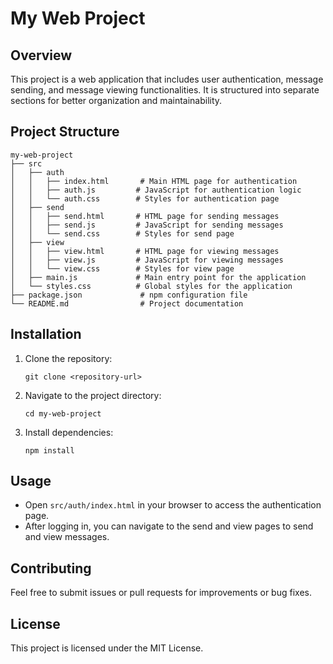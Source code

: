 # My Web Project

## Overview
This project is a web application that includes user authentication, message sending, and message viewing functionalities. It is structured into separate sections for better organization and maintainability.

## Project Structure
```
my-web-project
├── src
│   ├── auth
│   │   ├── index.html       # Main HTML page for authentication
│   │   ├── auth.js         # JavaScript for authentication logic
│   │   └── auth.css        # Styles for authentication page
│   ├── send
│   │   ├── send.html       # HTML page for sending messages
│   │   ├── send.js         # JavaScript for sending messages
│   │   └── send.css        # Styles for send page
│   ├── view
│   │   ├── view.html       # HTML page for viewing messages
│   │   ├── view.js         # JavaScript for viewing messages
│   │   └── view.css        # Styles for view page
│   ├── main.js             # Main entry point for the application
│   └── styles.css          # Global styles for the application
├── package.json             # npm configuration file
└── README.md                # Project documentation
```

## Installation
1. Clone the repository:
   ```
   git clone <repository-url>
   ```
2. Navigate to the project directory:
   ```
   cd my-web-project
   ```
3. Install dependencies:
   ```
   npm install
   ```

## Usage
- Open `src/auth/index.html` in your browser to access the authentication page.
- After logging in, you can navigate to the send and view pages to send and view messages.

## Contributing
Feel free to submit issues or pull requests for improvements or bug fixes.

## License
This project is licensed under the MIT License.